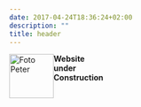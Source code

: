 ```yaml
---
date: 2017-04-24T18:36:24+02:00
description: ""
title: header
---
```


<img src="/img/petzi.jpg" alt="Foto Peter" 
        style="width: 80px; height 80px; float: left"/>

<strong>Website<br/>under<br />Construction</strong>

<!-- 
<strong>LIFELONG<br /> 
LEARNING<br />
LAB</strong>
-->

